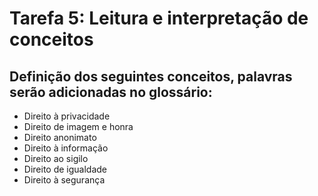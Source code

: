 # Tarefa 5: Leitura e interpretação de conceitos
## Definição dos seguintes conceitos, palavras serão adicionadas no glossário:
  * Direito à privacidade
  * Direito de imagem e honra 
  * Direito anonimato
  * Direito à informação
  * Direito ao sigilo
  * Direito de igualdade
  * Direito à segurança
